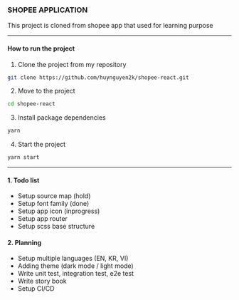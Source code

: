 ### SHOPEE APPLICATION

This project is cloned from shopee app that used for learning purpose

---

#### How to run the project

1. Clone the project from my repository

```bash
git clone https://github.com/huynguyen2k/shopee-react.git
```

2. Move to the project

```bash
cd shopee-react
```

3. Install package dependencies

```bash
yarn
```

4. Start the project

```bash
yarn start
```

---

#### 1. Todo list

- Setup source map (hold)
- Setup font family (done)
- Setup app icon (inprogress)
- Setup app router
- Setup scss base structure

#### 2. Planning

- Setup multiple languages (EN, KR, VI)
- Adding theme (dark mode / light mode)
- Write unit test, integration test, e2e test
- Write story book
- Setup CI/CD
